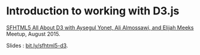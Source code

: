  Introduction to working with D3.js
===============

[SFHTML5 All About D3 with Aysegul Yonet, Ali Almossawi, and Elijah Meeks](http://www.meetup.com/sfhtml5/events/219966838/) Meetup, August 2015.

Slides : [bit.ly/sfhtml5-d3](http://bit.ly/sfhtml5-d3).
